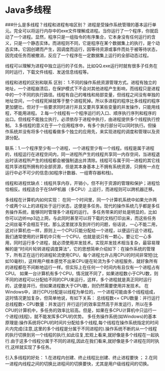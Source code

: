 # Java多线程

###什么是多线程？线程和进程有啥区别？
进程是受操作系统管理的基本运行单元。完全可以将运行内存中的exe文件理解成进程。当你运行了一个程序，你就启动了一个进程。显然，程序只是一组指令的有序集合，它本身没有任何运行的含义，只是一个静态实体。而进程则不同，它是程序在某个数据集上的执行，是个动态实体。它因创建而产生，因调度而运行，因等待资源或事件而处于被等待状态，因完成任务而被撤消，反应了一个程序在一定数据集上运行的全部动态过程。

线程可以理解为进程中独立运行的子任务。比如QQ.exe运行时就有很多子任务在同时运行，下载文件线程、发送信息线程等。

线程和进程的区别和联系
区别：
1.不同的操作系统资源管理方式。进程有独立的地址，一个进程崩溃后，在保护模式下不会对其他进程产生影响，而线程只是进程中的一个不同的执行路径。线程有自己的堆栈和局部变量，但线程之间没有单独的地址空间，一个线程死掉就等于整个进程死掉。所以多进程的程序比多线程的程序更加健壮。但对于一些要求同时进行并且又要共享某些变量的并发操作，只能用线程，不能用进程。
2.每一个线程有一个程序运行的入口、顺序执行序列和程序的出口。但线程不能独立执行，必须依存于进程中执行，由进程提供多个线程执行控制。
3.多线程的意义在于一个应用程序中，有多个执行部分可以同时执行。但操作系统并没有将多个线程看做多个独立的应用先，来实现进程的调度和管理以及资源分配。

联系：1.一个程序至少有一个进程，一个进程至少有一个线程。线程是属于进程的，线程运行在进程空间内，同一进程所产生的线程共享同一内存空间，当进程退出时该进程所产生的线程都会被强制退出并清除。线程可与属于同一进程的其它线程共享进程所拥有的全部资源，但是其本身基本上不拥有系统资源，只拥有一点在运行中必不可少的信息(如程序计数器、一组寄存器和栈)。



线程和进程优缺点：线程共享内存，开销小，但不利于资源的管理和保护；进程恰恰相反。线程适合于在SMP机器（多CPU）上运行，而进程则可以跨机器迁移。
	

多线程在计算机内如何实现：
在同一个时间里，同一个计算机系统中如果允许两个或两个以上的进程处于运行状态，这便是多任务。现代的操作系统几乎都是多任务操作系统，能够同时管理多个进程的运行。 多任务带来的好处是明显的，比如你可以边听mp3边上网，与此同时甚至可以将下载的文档打印出来，而这些任务之间丝毫不会相互干扰。那么这里就涉及到并行的问题，俗话说，一心不能二用，这对计算机也一样，原则上一个CPU只能分配给一个进程，以便运行这个进程。我们通常使用的计算机中只有一个CPU，也就是说只有一颗心，要让它一心多用，同时运行多个进程，就必须使用并发技术。实现并发技术相当复杂，最容易理解的是“时间片轮转进程调度算法”，它的思想简单介绍如下：在操作系统的管理下，所有正在运行的进程轮流使用CPU，每个进程允许占用CPU的时间非常短(比如10毫秒)，这样用户根本感觉不出来CPU是在轮流为多个进程服务，就好象所有的进程都在不间断地运行一样。但实际上在任何一个时间内有且仅有一个进程占有CPU。
如果一台计算机有多个CPU，情况就不同了，如果进程数小于CPU数，则不同的进程可以分配给不同的CPU来运行，这样，多个进程就是真正同时运行的，这便是并行。但如果进程数大于CPU数，则仍然需要使用并发技术。
在Windows中，进行CPU分配是以线程为单位的，一个进程可能由多个线程组成，这时情况更加复杂，但简单地说，有如下关系：
总线程数<= CPU数量：并行运行
总线程数> CPU数量：并发运行
并行运行的效率显然高于并发运行，所以在多CPU的计算机中，多任务的效率比较高。但是，如果在多CPU计算机中只运行一个进程(线程)，就不能发挥多CPU的优势。
 多任务操作系统(如Windows)的基本原理是:操作系统将CPU的时间片分配给多个线程,每个线程在操作系统指定的时间片内完成(注意,这里的多个线程是分属于不同进程的).操作系统不断的从一个线程的执行切换到另一个线程的执行,如此往复,宏观上看来,就好像是多个线程在一起执行.由于这多个线程分属于不同的进程,因此在我们看来,就好像是多个进程在同时执行,这样就实现了多任务。

引入多线程的好处：
1.在进程内创建、终止线程比创建、终止进程要快	；
2.在同一进程内线程之间的切换比进程间的切换要快，尤其是用户级线程间的切换。



